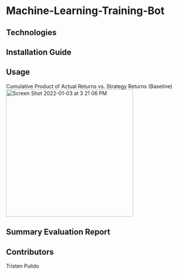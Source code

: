 # Machine-Learning-Training-Bot

## Technologies

## Installation Guide

## Usage
Cumulative Product of Actual Returns vs. Strategy Returns (Baseline)
<img width="348" alt="Screen Shot 2022-01-03 at 3 21 06 PM" src="https://user-images.githubusercontent.com/89439442/147990772-0e614736-9318-4acc-852e-4e59423416ad.png">

## Summary Evaluation Report

## Contributors
Tristen Pulido
